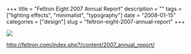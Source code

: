 +++
title = "Feltron Eight 2007 Annual Report"
description = ""
tags = ["lighting effects", "minimalist", "typography"]
date = "2008-01-15"
categories = ["design"]
slug = "feltron-eight-2007-annual-report"
+++


 

  <div id="screens-thumbs" class="clearfix">
    <div class="txt-center" id="design-submission"><a href="http://feltron.com/index.php?/content/2007_annual_report/"><img id='bluga-thumbnail-1131' class='bluga-thumbnail large' src='//konigi.com/media/bluga/
wt47f2821874a9f_0.jpg'/></a></div>  
  </div>   
<p><a href="http://feltron.com/index.php?/content/2007_annual_report/">http://feltron.com/index.php?/content/2007_annual_report/</a></p>




